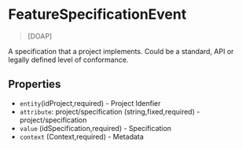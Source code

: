 # FeatureSpecificationEvent
> [DOAP]

A specification that a project implements.
Could be a standard, API or legally defined level of conformance.

## Properties

 - `entity`(idProject,required) - Project Idenfier
 - `attribute`: project/specification (string,fixed,required) - project/specification
 - `value` (idSpecification,required) - Specification
 - `context` (Context,required) - Metadata
